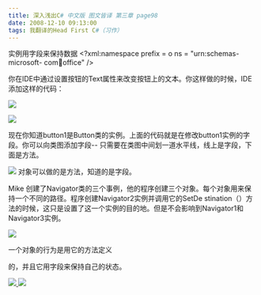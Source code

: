 ```yaml
---
title: 深入浅出C# 中文版 图文皆译 第三章 page98
date: 2008-12-10 09:13:00
tags: 我翻译的Head First C#（习作）
---
```

实例用字段来保持数据  <?xml:namespace prefix = o ns = "urn:schemas-microsoft-
com:office:office" />

你在IDE中通过设置按钮的Text属性来改变按钮上的文本。你这样做的时候，IDE添加这样的代码：

![](https://p-blog.csdn.net/images/p_blog_csdn_net/cuipengfei1/EntryImages/20081210/%E6%88%AA%E5%9B%BE00.jpg)

![](https://p-blog.csdn.net/images/p_blog_csdn_net/cuipengfei1/EntryImages/20081210/%E6%88%AA%E5%9B%BE01.jpg)

现在你知道button1是Button类的实例。上面的代码就是在修改button1实例的字段。你可以向类图添加字段--
只需要在类图中间划一道水平线，线上是字段，下面是方法。

![](https://p-blog.csdn.net/images/p_blog_csdn_net/cuipengfei1/EntryImages/20081210/%E6%88%AA%E5%9B%BE02.jpg) 对象可以做的是方法，知道的是字段。

Mike  创建了Navigator类的三个事例，他的程序创建三个对象。每个对象用来保持一个不同的路径。程序创建Navigator2实例并调用它的SetDe
stination（）方法的时候，这只是设置了这一个实例的目的地。但是不会影响到Navigator1和Navigator3实例。

![](https://p-blog.csdn.net/images/p_blog_csdn_net/cuipengfei1/EntryImages/20081210/%E6%88%AA%E5%9B%BE03.jpg)

一个对象的行为是用它的方法定义

的，并且它用字段来保持自己的状态。



[ ![](https://profile.csdnimg.cn/5/2/5/3_cuipengfei1)
![](https://g.csdnimg.cn/static/user-reg-year/1x/11.png)
](https://blog.csdn.net/cuipengfei1)





